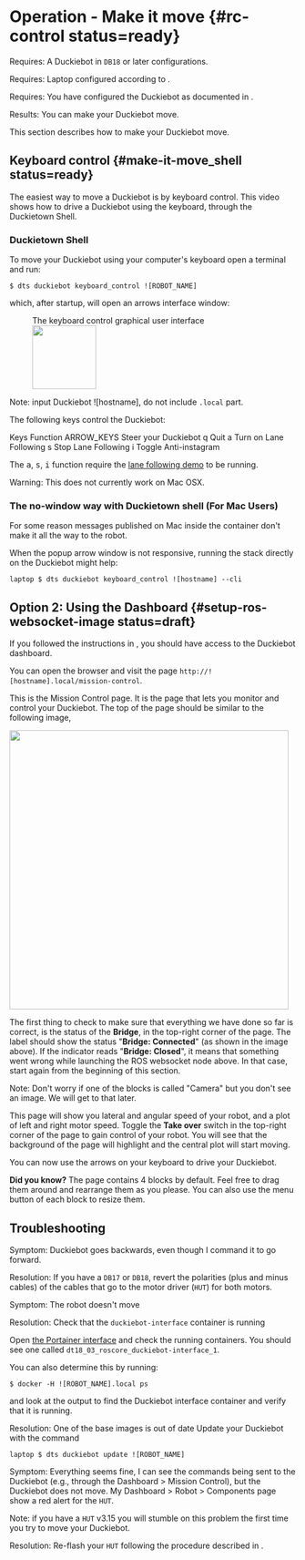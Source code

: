 # Operation - Make it move {#rc-control status=ready}

<div class='requirements' markdown='1'>

Requires: A Duckiebot in `DB18` or later configurations.

Requires: Laptop configured according to [](#laptop-setup).

Requires: You have configured the Duckiebot as documented in [](#setup-duckiebot).

Results: You can make your Duckiebot move.

</div>

This section describes how to make your Duckiebot move.

<!--Requires: You have created a Github account and configured public keys,
both for the laptop and for the Duckiebot. The procedure is documented in [](+software_reference#github-access).-->

<!--

## Option 0 - With a joystick

Assuming that your Duckiebot is [properly initialized](#setup-duckiebot), if you have a gamepad then plug the USB dongle into the Raspberry Pi of your Duckiebot and you should be able to use it right away.

-->

## Keyboard control {#make-it-move_shell status=ready}

The easiest way to move a Duckiebot is by keyboard control. This video shows how to drive a Duckiebot using the keyboard, through the Duckietown Shell.

<div figure-id="fig:howto-virtual" figure-caption="Duckiebot keyboard control.">
<dtvideo src="vimeo:526584868"/>
</div>

### Duckietown Shell

To move your Duckiebot using your computer's keyboard open a terminal and run:

    $ dts duckiebot keyboard_control ![ROBOT_NAME]

which, after startup, will open an arrows interface window:

<figure>
    <figcaption>The keyboard control graphical user interface</figcaption>
    <img style='width:8em' src="keyboard_gui.png"/>
</figure>

Note: input Duckiebot ![hostname], do not include `.local` part.

The following keys control the Duckiebot:

<col2 figure-id="tab:virtual_keyboard" figure-caption="Keyboard joystick functions" class="labels-row1">
    <span>Keys</span>
    <span>Function</span>
    <span>ARROW_KEYS</span>
    <span>Steer your Duckiebot</span>
    <span>q</span>
    <span>Quit</span>
    <span>a</span>
    <span>Turn on Lane Following</span>
    <span>s</span>
    <span>Stop Lane Following</span>
    <span>i</span>
    <span>Toggle Anti-instagram</span>
</col2>

The <kbd>a</kbd>, <kbd>s</kbd>, <kbd>i</kbd> function require the [lane following demo](#demo-lane-following) to be running.

Warning: This does not currently work on Mac OSX.

### The no-window way with Duckietown shell (For Mac Users)

For some reason messages published on Mac inside the container don't make it all the way to the robot.

When the popup arrow window is not responsive, running the stack directly on the Duckiebot might help:

    laptop $ dts duckiebot keyboard_control ![hostname] --cli

## Option 2: Using the Dashboard {#setup-ros-websocket-image status=draft}

If you followed the instructions in [](#duckiebot-dashboard-setup), you
should have access to the Duckiebot dashboard.

You can open the browser and visit the page `http://![hostname].local/mission-control`.

This is the Mission Control page.
It is the page that lets you monitor and control your Duckiebot.
The top of the page should be similar to the following image,


<div figure-id="fig:dashboard_mission_control_auto" figure-caption="">
  <img src="dashboard_mission_control_auto.png" style='width: 35em'/>
</div>


The first thing to check to make sure that everything we have done so far
is correct, is the status of the **Bridge**, in the top-right corner of the page.
The label should show the status "**Bridge: Connected**" (as shown in the image above).
If the indicator reads "**Bridge: Closed**", it means that something went wrong
while launching the ROS websocket node above. In that case, start again from
the beginning of this section.

Note: Don't worry if one of the blocks is called "Camera" but you
don't see an image. We will get to that later.

This page will show you lateral and angular speed of your robot, and
a plot of left and right motor speed. Toggle the **Take over** switch
in the top-right corner of the page to gain control of your robot.
You will see that the background of the page will highlight and the
central plot will start moving.

You can now use the arrows on your keyboard to drive your Duckiebot.

**Did you know?**
The page contains 4 blocks by default.
Feel free to drag them around and rearrange them as you please.
You can also use the menu button of each block to resize them.

## Troubleshooting

Symptom: Duckiebot goes backwards, even though I command it to go forward.

Resolution: If you have a `DB17` or `DB18`, revert the polarities (plus and minus cables) of the cables that go to the motor driver (`HUT`) for both motors.

Symptom: The robot doesn't move

Resolution: Check that the `duckiebot-interface` container is running

Open [the Portainer interface](#sub:dashboard-portainer) and check the running containers. You should see one called `dt18_03_roscore_duckiebot-interface_1`.

You can also determine this by running:

    $ docker -H ![ROBOT_NAME].local ps

and look at the output to find the Duckiebot interface container and verify that it is running.

Resolution: One of the base images is out of date
Update your Duckiebot with the command

    laptop $ dts duckiebot update ![ROBOT_NAME]

Symptom: Everything seems fine, I can see the commands being sent to the Duckiebot (e.g., through the Dashboard > Mission Control), but the Duckiebot does not move. My Dashboard > Robot > Components page show a red alert for the `HUT`.

Note: if you have a `HUT` v3.15 you will stumble on this problem the first time you try to move your Duckiebot.

Resolution: Re-flash your `HUT` following the procedure described in [](#reflash-microcontroller). 

<!--


Symptom: I plugged in a gamepad, I found and run the unduckumented joystick demo but the joystick does not move the wheels.

Resolution: Check that the red indicator on the joystick stopped blinking.

<div figure-id="fig:joystick_connection_status" figure-class="flow-subfigures">
    <div figure-id="subfig:joystick_no_connection" figure-caption="Bad joystick status">
        <p style='width:14em'>
            <img src="joystick_no_connection.jpg" style='width:14em'/>
        </p>
    </div>

    <div figure-id="subfig:joystick_good_connection" figure-caption="Bad joystick status">
        <p style='width:14em'>
            <img src="joystick_good_connection.jpg" style='width:14em'/>
        </p>
    </div>
</div>    

Symptom: The joystick is connected (as shown in [](#subfig:joystick_good_connection)) but
the Duckiebot still does not move.

Resolution: Make sure that the controller is connected to the Duckiebot and that the OS receives the data from it. Run

    duckiebot $ jstest /dev/input/js0

If you receive the error

    jstest: No such file or directory

it means that the USB receiver is not connected to the Raspberry Pi or is broken.

If the command above shows something like the following

    Driver version is 2.1.0.
    Joystick (ShanWan PC/PS3/Android) has 8 axes (X, Y, Z, Rz, Gas, Brake, Hat0X, Hat0Y)
    and 15 buttons (BtnX, BtnY, BtnZ, BtnTL, BtnTR, BtnTL2, BtnTR2, BtnSelect, BtnStart, BtnMode, BtnThumbL, BtnThumbR, ?, ?, ?).
    Testing ... (interrupt to exit)
    Axes:  0:     0  1:     0  2:     0  3:     0  4:-32767  5:-32767  6:     0  7:     0 Buttons:  0:off  1:off  2:off  3:off  4:off  5:off  6:off  7:off  8:off  9:off 10:off 11:off 12:off 13:off 14:off

it means that the USB receiver is connected to the Raspberry Pi. Leave the terminal above open and use the joystick to command the Duckiebot. If you observe that the numbers shown in the terminal change according to the commands sent through the joystick than the problem is
in ROS. Make sure that the joystick demo is launched. Restart the Duckiebot if needed and try again.

If the numbers do not change while using the joystick then follow this guide at the next Resolution point.

Resolution: The controller might be connected to another Duckiebot nearby. Turn off the controller, go to a room with no other Duckiebots around and turn the controller back on. Retry.



-->
